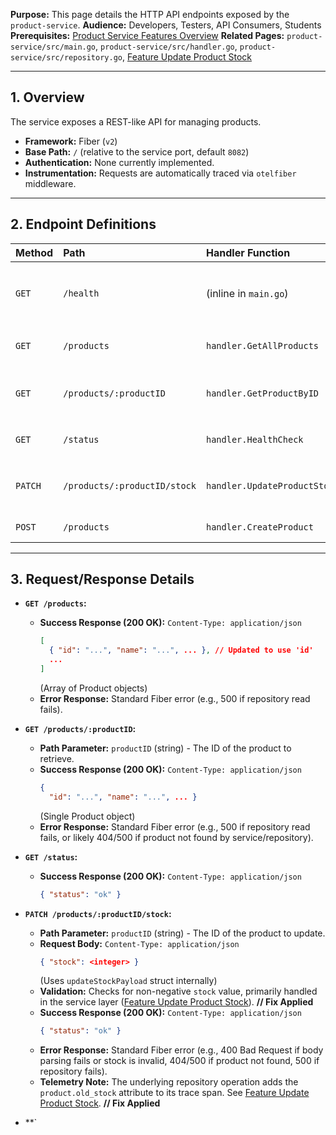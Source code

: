 **Purpose:** This page details the HTTP API endpoints exposed by the `product-service`.
**Audience:** Developers, Testers, API Consumers, Students
**Prerequisites:** [Product Service Features Overview](./Product_Service_Features_Overview.md)
**Related Pages:** `product-service/src/main.go`, `product-service/src/handler.go`, `product-service/src/repository.go`, [Feature Update Product Stock](./Feature_Update_Product_Stock.md)

---

## 1. Overview

The service exposes a REST-like API for managing products.

*   **Framework:** Fiber (`v2`)
*   **Base Path:** `/` (relative to the service port, default `8082`)
*   **Authentication:** None currently implemented.
*   **Instrumentation:** Requests are automatically traced via `otelfiber` middleware.

---

## 2. Endpoint Definitions

| Method | Path                           | Handler Function           | Description                                    |
| :----- | :----------------------------- | :------------------------- | :--------------------------------------------- |
| `GET`  | `/health`                      | (inline in `main.go`)      | Minimal health check, returns `{"status":"ok (minimal)"}`. |
| `GET`  | `/products`                    | `handler.GetAllProducts`   | Retrieves a list of all products.              |
| `GET`  | `/products/:productID`         | `handler.GetProductByID`   | Retrieves a single product by its ID.          |
| `GET`  | `/status`                      | `handler.HealthCheck`      | Returns `{"status": "ok"}`.                  |
| `PATCH`| `/products/:productID/stock`   | `handler.UpdateProductStock` | Updates the stock level for a specific product.|
| `POST` | `/products`                    | `handler.CreateProduct`    | Creates a new product.                         |

---

## 3. Request/Response Details

*   **`GET /products`:**
    *   **Success Response (200 OK):** `Content-Type: application/json`
        ```json
        [
          { "id": "...", "name": "...", ... }, // Updated to use 'id'
          ...
        ]
        ```
        (Array of Product objects)
    *   **Error Response:** Standard Fiber error (e.g., 500 if repository read fails).

*   **`GET /products/:productID`:**
    *   **Path Parameter:** `productID` (string) - The ID of the product to retrieve.
    *   **Success Response (200 OK):** `Content-Type: application/json`
        ```json
        {
          "id": "...", "name": "...", ... }
        ```
        (Single Product object)
    *   **Error Response:** Standard Fiber error (e.g., 500 if repository read fails, or likely 404/500 if product not found by service/repository).

*   **`GET /status`:**
    *   **Success Response (200 OK):** `Content-Type: application/json`
        ```json
        { "status": "ok" }
        ```

*   **`PATCH /products/:productID/stock`:**
    *   **Path Parameter:** `productID` (string) - The ID of the product to update.
    *   **Request Body:** `Content-Type: application/json`
        ```json
        { "stock": <integer> }
        ```
        (Uses `updateStockPayload` struct internally)
    *   **Validation:** Checks for non-negative `stock` value, primarily handled in the service layer ([Feature Update Product Stock](./Feature_Update_Product_Stock.md)). **// Fix Applied**
    *   **Success Response (200 OK):** `Content-Type: application/json`
        ```json
        { "status": "ok" }
        ```
    *   **Error Response:** Standard Fiber error (e.g., 400 Bad Request if body parsing fails or stock is invalid, 404/500 if product not found, 500 if repository fails).
    *   **Telemetry Note:** The underlying repository operation adds the `product.old_stock` attribute to its trace span. See [Feature Update Product Stock](./Feature_Update_Product_Stock.md). **// Fix Applied**

*   **`